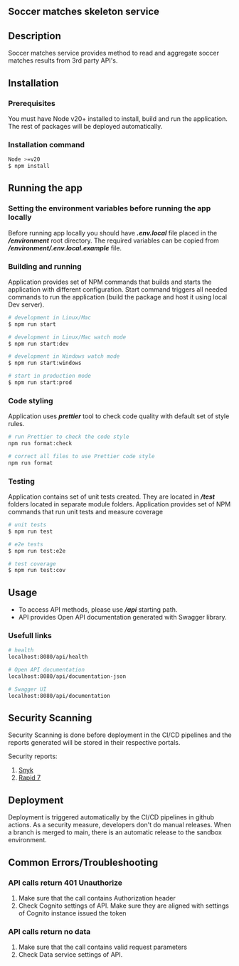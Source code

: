 
## Soccer matches skeleton service

## Description
Soccer matches service provides method to read and aggregate soccer matches results from 3rd party API's.

## Installation
### Prerequisites
You must have Node v20+ installed to install, build and run the application.
The rest of packages will be deployed automatically.

### Installation command
```bash
Node >=v20
$ npm install
```

## Running the app
### Setting the environment variables before running the app locally
Before running app locally you should have ***.env.local*** file placed in the ***/environment*** root directory.
The required variables can be copied from ***/environment/.env.local.example*** file.

### Building and running
Application provides set of NPM commands that builds and starts the application with different configuration.
Start command triggers all needed commands to run the application (build the package and host it using local Dev server).

```bash
# development in Linux/Mac
$ npm run start

# development in Linux/Mac watch mode
$ npm run start:dev

# development in Windows watch mode
$ npm run start:windows

# start in production mode
$ npm run start:prod
```

### Code styling
Application uses ***prettier*** tool to check code quality with default set of style rules.

```bash
# run Prettier to check the code style
npm run format:check

# correct all files to use Prettier code style
npm run format
```

### Testing
Application contains set of unit tests created. They are located in ***/test*** folders located in separate module folders.
Application provides set of NPM commands that run unit tests and measure coverage

```bash
# unit tests
$ npm run test

# e2e tests
$ npm run test:e2e

# test coverage
$ npm run test:cov
```

## Usage
- To access API methods, please use ***/api*** starting path.
- API provides Open API documentation generated with Swagger library.

### Usefull links

```bash
# health
localhost:8080/api/health
```
```bash
# Open API documentation
localhost:8080/api/documentation-json
```
```bash
# Swagger UI
localhost:8080/api/documentation
```

## Security Scanning
Security Scanning is done before deployment in the CI/CD pipelines and the reports generated will be stored in their respective portals.

Security reports:
1. [Snyk](https://app.snyk.io/org/tax-research-modernization/projects/collections/8483f583-fda5-4f38-9050-b4a78e25024d?view=Default+view&sortBy=issues&sortDirection=DESC&cursor)
2. [Rapid 7](https://us.appsec.insight.rapid7.com/op/EFDDABB098A0A4496D6B/#/apps/98695ace-d455-4f0d-91d9-c7e6aef6ca1f)

## Deployment
Deployment is triggered automatically by the CI/CD pipelines in github actions.
As a security measure, developers don't do manual releases. When a branch is merged to main, there is an automatic release to the sandbox environment.

## Common Errors/Troubleshooting
### API calls return 401 Unauthorize
1. Make sure that the call contains Authorization header
2. Check Cognito settings of API. Make sure they are aligned with settings of Cognito instance issued the token

### API calls return no data
1. Make sure that the call contains valid request parameters
2. Check Data service settings of API.
